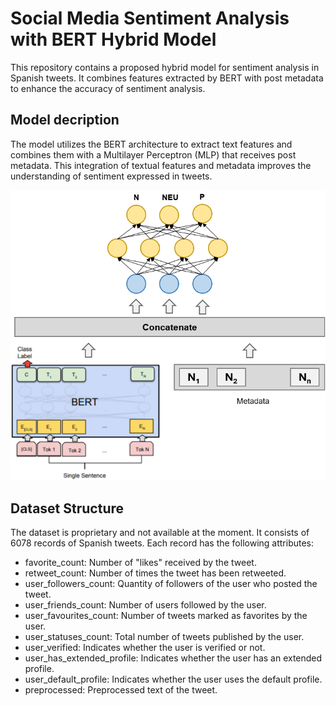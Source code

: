 # Social Media Sentiment Analysis with BERT Hybrid Model
This repository contains a proposed hybrid model for sentiment analysis in Spanish tweets. It combines features extracted by BERT with post metadata to enhance the accuracy of sentiment analysis.

## Model decription
The model utilizes the BERT architecture to extract text features and combines them with a Multilayer Perceptron (MLP) that receives post metadata. This integration of textual features and metadata improves the understanding of sentiment expressed in tweets.

![image](/hybrid.png)

## Dataset Structure
The dataset is proprietary and not available at the moment. It consists of 6078 records of Spanish tweets. Each record has the following attributes:

+ favorite_count: Number of "likes" received by the tweet.
+ retweet_count: Number of times the tweet has been retweeted.
+ user_followers_count: Quantity of followers of the user who posted the tweet.
+ user_friends_count: Number of users followed by the user.
+ user_favourites_count: Number of tweets marked as favorites by the user.
+ user_statuses_count: Total number of tweets published by the user.
+ user_verified: Indicates whether the user is verified or not.
+ user_has_extended_profile: Indicates whether the user has an extended profile.
+ user_default_profile: Indicates whether the user uses the default profile.
+ preprocessed: Preprocessed text of the tweet.
